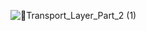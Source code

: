 ![🚚Transport_Layer_Part_2 (1)](https://github.com/user-attachments/assets/3d4f752a-2854-4252-a9e8-b50d95491e37)
